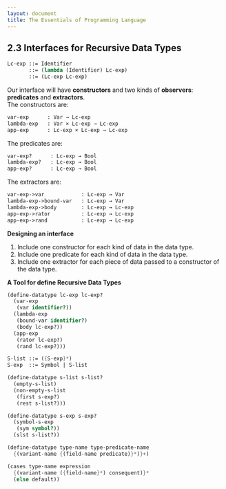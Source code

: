 ```yaml
---
layout: document
title: The Essentials of Programming Language
---
```

## 2.3 Interfaces for Recursive Data Types
~~~scheme
Lc-exp ::= Identifier
	   ::= (lambda (Identifier) Lc-exp)
	   ::= (Lc-exp Lc-exp)
~~~
Our interface will have **constructors** and two kinds of **observers**: **predicates** and **extractors**.    
The constructors are:

~~~scheme
var-exp      : Var → Lc-exp
lambda-exp   : Var × Lc-exp → Lc-exp
app-exp      : Lc-exp × Lc-exp → Lc-exp
~~~
The predicates are:

~~~scheme
var-exp?      : Lc-exp → Bool
lambda-exp?   : Lc-exp → Bool
app-exp?      : Lc-exp → Bool
~~~
The extractors are:

~~~scheme
var-exp->var            : Lc-exp → Var
lambda-exp->bound-var   : Lc-exp → Var
lambda-exp->body        : Lc-exp → Lc-exp
app-exp->rator          : Lc-exp → Lc-exp
app-exp->rand           : Lc-exp → Lc-exp
~~~
**Designing an interface**

1. Include one constructor for each kind of data in the data type.
2. Include one predicate for each kind of data in the data type.
3. Include one extractor for each piece of data passed to a constructor of the
data type.

**A Tool for define Recursive Data Types**

~~~scheme
(define-datatype lc-exp lc-exp?
  (var-exp
   (var identifier?))
  (lambda-exp
   (bound-var identifier?)
   (body lc-exp?))
  (app-exp
   (rator lc-exp?)
   (rand lc-exp?)))

S-list ::= ({S-exp}*)
S-exp  ::= Symbol | S-list

(define-datatype s-list s-list?
  (empty-s-list)
  (non-empty-s-list
   (first s-exp?)
   (rest s-list?)))

(define-datatype s-exp s-exp?
  (symbol-s-exp
   (sym symbol?))
  (slst s-list?))

~~~

~~~scheme
(define-datatype type-name type-predicate-name
  {(variant-name {(field-name predicate)}*)}+)

(cases type-name expression
  {(variant-name ({field-name}*) consequent)}*
  (else default))
~~~
